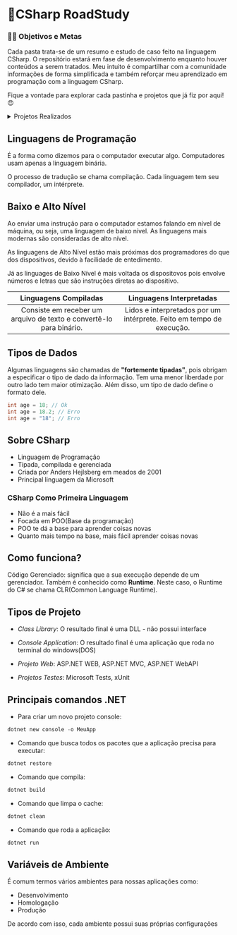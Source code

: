 # 🔮CSharp RoadStudy

### 🐱‍💻 Objetivos e Metas
Cada pasta trata-se de um resumo e estudo de caso feito na linguagem CSharp. O repositório estará em fase de desenvolvimento enquanto houver conteúdos a serem tratados. Meu intuito é compartilhar com a comunidade informações de forma simplificada e também reforçar meu aprendizado em programação com a linguagem CSharp.

Fique a vontade para explorar cada pastinha e projetos que já fiz por aqui! 😍

<details>
    <summary>Projetos Realizados</summary>
  
### ✔ Projetos de Baixa Complexidade
- [Projeto de Calculadora](https://github.com/Queiroz-Dv/ProjectCalculator) 
- [Projeto de Cronômetro](https://github.com/Queiroz-Dv/ProjectStopWatch_CSharp)
- [Projeto de Editor de Texto](https://github.com/Queiroz-Dv/TextEditor)
- [Projeto de Editor HTML](https://github.com/Queiroz-Dv/EditorHTML)
- [Programação Orientada a Objetos-Eng](https://github.com/Queiroz-Dv/OakAcademyStudy)
- [Programação Orientada a Objetos-Pt-BR](https://github.com/Queiroz-Dv/ProjectPooSharp)
  
</details>

## Linguagens de Programação

É a forma como dizemos para o computador executar algo. Computadores usam apenas a linguagem binária.

O processo de tradução se chama compilação. Cada linguagem tem seu compilador, um intérprete.

## Baixo e Alto Nível

Ao enviar uma instrução para o computador estamos falando em nível de máquina, ou seja, uma linguagem de baixo nível. As linguagens mais modernas são consideradas de alto nível.

As linguagens de Alto Nível estão mais próximas dos programadores do que dos dispositivos, devido à facilidade de entedimento.

Já as linguages de Baixo Nível é mais voltada os dispositovos pois envolve números e letras que são instruções diretas ao dispositivo. 

|                    Linguagens Compiladas                     |                   Linguagens Interpretadas                   |
| :----------------------------------------------------------: | :----------------------------------------------------------: |
| Consiste em receber um arquivo de texto e convertê-lo para binário. | Lidos e interpretados por um intérprete. Feito em tempo de execução. |

## Tipos  de  Dados

Algumas linguagens são chamadas de **"fortemente tipadas"**, pois obrigam a especificar o tipo de dado da informação. Tem uma menor liberdade por outro lado tem maior otimização.  Além disso, um tipo de dado define o formato dele.

```c#
int age = 18; // Ok
int age = 18.2; // Erro
int age = "18"; // Erro
```

## Sobre CSharp

- Linguagem de Programação
- Tipada, compilada e gerenciada
- Criada por Anders Hejlsberg em meados de 2001
- Principal linguagem da Microsoft

### CSharp  Como Primeira Linguagem

- Não é a mais fácil
- Focada em POO(Base da programação)
- POO te dá a base para aprender coisas novas
- Quanto mais tempo na base, mais fácil aprender coisas novas

## Como funciona?

Código Gerenciado: significa que a sua execução depende de um gerenciador. Também é conhecido como **Runtime**. Neste caso, o Runtime  do C# se chama CLR(Common Language Runtime).

## Tipos de Projeto

- *Class Library*: O resultado final é uma DLL - não possui interface

- *Console Application*: O resultado final é uma aplicação que roda no terminal do windows(DOS)

- *Projeto Web*: ASP.NET WEB, ASP.NET MVC, ASP.NET WebAPI

- *Projetos Testes*: Microsoft Tests, xUnit

## Principais comandos .NET

- Para criar um novo projeto console:

```powershell
dotnet new console -o MeuApp
```

- Comando que busca todos os pacotes que a aplicação precisa para executar:

```powershell
dotnet restore
```

- Comando que compila:

```powershell
dotnet build
```

- Comando que limpa o cache:

```powershell
dotnet clean
```

- Comando que roda a aplicação:

```powershell
dotnet run
```

## Variáveis de Ambiente

É comum termos vários ambientes para nossas aplicações como:

- Desenvolvimento
- Homologação
- Produção

De acordo com isso, cada ambiente possui suas próprias configurações
